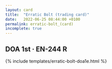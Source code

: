 ```yaml
---
layout: card
title:  "Erratic Bolt (trading card)"
date:   2022-06-25 08:44:00 +0100
permalink: erratic-bolt_(card)
incomplete: true
---
```


## DOA 1st &middot; EN-244 R

{% include templates/erratic-bolt-doa1e.html %}
